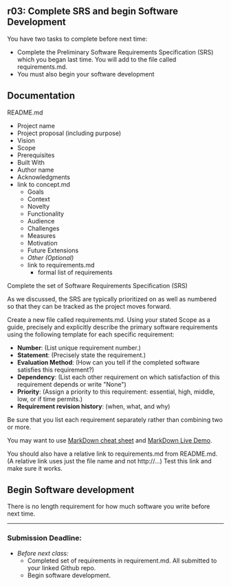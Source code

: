 ## r03: Complete SRS and begin Software Development

You have two tasks to complete before next time:
- Complete the Preliminary Software Requirements Specification (SRS) which you began last time. You will add to the file called requirements.md.
- You must also begin your software development

## Documentation

README.md
- Project name
- Project proposal (including purpose)
- Vision
- Scope
- Prerequisites
- Built With
- Author name
- Acknowledgments
- link to concept.md
    - Goals
    - Context
    - Novelty
    - Functionality
    - Audience
    - Challenges
    - Measures
    - Motivation
    - Future Extensions
    - *Other (Optional)*
  - link to requirements.md
    - formal list of requirements

Complete the set of Software Requirements Specification (SRS)  

As we discussed, the SRS are typically prioritized on as well as numbered so
that they can be tracked as the project moves forward.

Create a new file called requirements.md.
Using your stated Scope as a guide, precisely and explicitly describe the primary software requirements using the following template for each specific requirement:

  - **Number**: (List unique requirement number.)
  - **Statement**: (Precisely state the requirement.)
  - **Evaluation Method**: (How can you tell if the completed software satisfies this requirement?)
  - **Dependency**: (List each other requirement on which satisfaction of this requirement depends or write "None")
  - **Priority**: (Assign a priority to this requirement: essential, high, middle, low, or if time permits.)
  - **Requirement revision history**: (when, what, and why)

Be sure that you list each requirement separately rather than combining two or more.

You may want to use [MarkDown cheat sheet](https://github.com/adam-p/markdown-here/wiki/Markdown-Here-Cheatsheet) and [MarkDown Live Demo](http://www.markdown-here.com/livedemo.html).

You should also have a relative link to requirements.md from README.md. (A relative link uses just the file name and not http://...) Test this link and make sure it works.

## Begin Software development

There is no length requirement for how much software you write before next time.

---
### Submission Deadline:
- *Before next class:*
  - Completed set of requirements in requirement.md. All submitted to your linked Github repo.
  - Begin software development.
